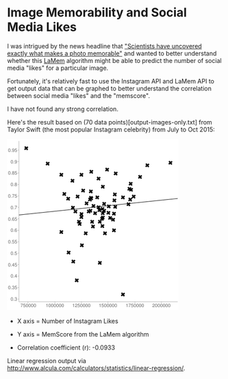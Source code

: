 # Image Memorability and Social Media Likes

I was intrigued by the news headline that ["Scientists have uncovered exactly what makes a photo memorable"](https://www.washingtonpost.com/news/innovations/wp/2015/12/29/forget-beautiful-sunrises-embrace-absurdity-heres-how-to-take-memorable-photos/) and wanted to better understand whether this [LaMem](http://memorability.csail.mit.edu/index.html) algorithm might be able to predict the number of social media "likes" for a particular image.

Fortunately, it's relatively fast to use the Instagram API and LaMem API to get output data that can be graphed to better understand the correlation between social media "likes" and the "memscore".

I have not found any strong correlation. 

Here's the result based on (70 data points)[output-images-only.txt] from Taylor Swift (the most popular Instagram celebrity) from July to Oct 2015:

![Linear Regression Image](linear-regression-images.png)

* X axis = Number of Instagram Likes
* Y axis = MemScore from the LaMem algorithm

* Correlation coefficient (r): -0.0933

Linear regression output via http://www.alcula.com/calculators/statistics/linear-regression/.

